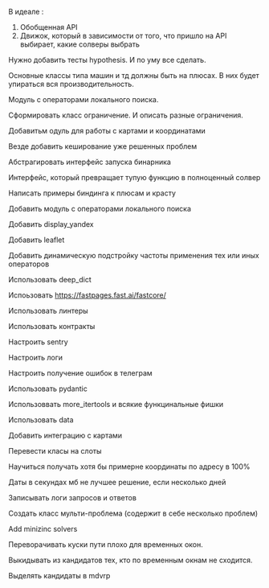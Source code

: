 В идеале :

1. Обобщенная API
2. Движок, который в зависимости от того, что пришло на API выбирает, какие солверы выбрать 

Нужно добавить тесты hypothesis. И по уму все сделать.

Основные классы типа машин и тд должны быть на плюсах.
В них будет упираться вся производительность.

Модуль с операторами локального поиска.

Сформировать класс ограничение. И описать разные ограничения.

Добавитьм одуль для работы с картами и координатами

Везде добавить кеширование уже решенных проблем

Абстрагировать интерфейс запуска бинарника

Интерфейс, который превращает тупую функцию в полноценный солвер

Написать примеры биндинга к плюсам и красту

Добавить модуль с операторами локального поиска

Добавить display_yandex

Добавить leaflet

Добавить динамическую подстройку частоты применения тех или иных операторов

Использовать deep_dict

Испоьзовать https://fastpages.fast.ai/fastcore/

Использовать линтеры

Использовать контракты

Настроить sentry

Настроить логи

Настроить получение ошибок в телеграм

Использовать pydantic

Использоввать more_itertools и всякие функцинальные фишки

Использовать data

Добавить интеграцию с картами

Перевести класы на слоты

Научиться получать хотя бы примерне координаты по адресу в 100%

Даты в секундах мб не лучшее решение, если несколько дней

Записывать логи запросов и ответов

Создать класс мульти-проблема (содержит в себе несколько проблем)

Add minizinc solvers

Переворачивать куски пути плохо для временных окон.

Выкидывать из кандидатов тех, кто по временным окнам не сходится.

Выделять кандидаты в mdvrp
